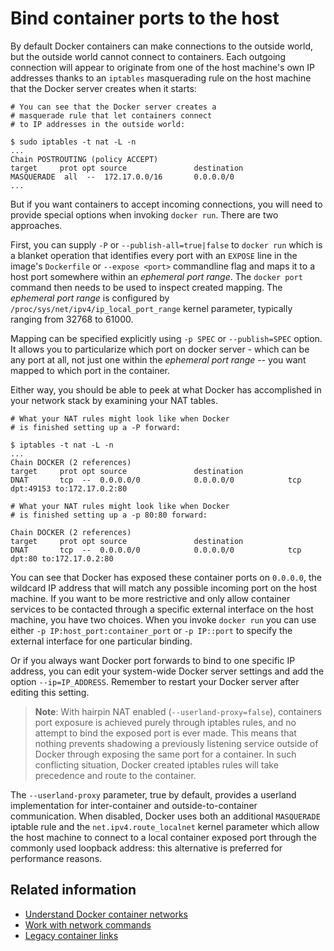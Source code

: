<!--[metadata]>
+++
title = "Bind container ports to the host"
description = "expose, port, docker, bind publish"
keywords = ["Examples, Usage, network, docker, documentation, user guide, multihost, cluster"]
[menu.main]
parent = "smn_networking"
+++
<![end-metadata]-->

# Bind container ports to the host

By default Docker containers can make connections to the outside world, but the outside world cannot connect to containers.  Each outgoing connection will appear to originate from one of the host machine's own IP addresses thanks to an `iptables` masquerading rule on the host machine that the Docker server creates when it starts:

```
# You can see that the Docker server creates a
# masquerade rule that let containers connect
# to IP addresses in the outside world:

$ sudo iptables -t nat -L -n
...
Chain POSTROUTING (policy ACCEPT)
target     prot opt source               destination
MASQUERADE  all  --  172.17.0.0/16       0.0.0.0/0
...
```

But if you want containers to accept incoming connections, you will need to provide special options when invoking `docker run`. There are two approaches.

First, you can supply `-P` or `--publish-all=true|false` to `docker run` which is a blanket operation that identifies every port with an `EXPOSE` line in the image's `Dockerfile` or `--expose <port>` commandline flag and maps it to a host port somewhere within an _ephemeral port range_. The `docker port` command then needs to be used to inspect created mapping. The _ephemeral port range_ is configured by `/proc/sys/net/ipv4/ip_local_port_range` kernel parameter, typically ranging from 32768 to 61000.

Mapping can be specified explicitly using `-p SPEC` or `--publish=SPEC` option. It allows you to particularize which port on docker server - which can be any port at all, not just one within the _ephemeral port range_ -- you want mapped to which port in the container.

Either way, you should be able to peek at what Docker has accomplished in your network stack by examining your NAT tables.

```
# What your NAT rules might look like when Docker
# is finished setting up a -P forward:

$ iptables -t nat -L -n
...
Chain DOCKER (2 references)
target     prot opt source               destination
DNAT       tcp  --  0.0.0.0/0            0.0.0.0/0            tcp dpt:49153 to:172.17.0.2:80

# What your NAT rules might look like when Docker
# is finished setting up a -p 80:80 forward:

Chain DOCKER (2 references)
target     prot opt source               destination
DNAT       tcp  --  0.0.0.0/0            0.0.0.0/0            tcp dpt:80 to:172.17.0.2:80
```

You can see that Docker has exposed these container ports on `0.0.0.0`, the wildcard IP address that will match any possible incoming port on the host machine.  If you want to be more restrictive and only allow container services to be contacted through a specific external interface on the host machine, you have two choices.  When you invoke `docker run` you can use either `-p IP:host_port:container_port` or `-p IP::port` to specify the external interface for one particular binding.

Or if you always want Docker port forwards to bind to one specific IP address, you can edit your system-wide Docker server settings and add the option `--ip=IP_ADDRESS`.  Remember to restart your Docker server after editing this setting.

> **Note**: With hairpin NAT enabled (`--userland-proxy=false`), containers port exposure is achieved purely through iptables rules, and no attempt to bind the exposed port is ever made. This means that nothing prevents shadowing a previously listening service outside of Docker through exposing the same port for a container. In such conflicting situation, Docker created iptables rules will take precedence and route to the container.

The `--userland-proxy` parameter, true by default, provides a userland implementation for inter-container and outside-to-container communication. When disabled, Docker uses both an additional `MASQUERADE` iptable rule and the `net.ipv4.route_localnet` kernel parameter which allow the host machine to connect to a local container exposed port through the commonly used loopback address: this alternative is preferred for performance reasons.

## Related information

- [Understand Docker container networks](dockernetworks.md)
- [Work with network commands](work-with-networks.md)
- [Legacy container links](dockerlinks.md)
